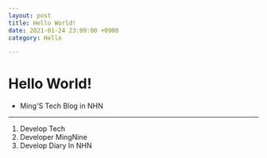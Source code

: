 ```yaml
---
layout: post
title: Hello World!
date: 2021-01-24 23:09:00 +0900
category: Hello

---
```


# Hello World!

- Ming'S Tech Blog in NHN

---

1. Develop Tech
2. Developer MingNine
3. Develop Diary In NHN

